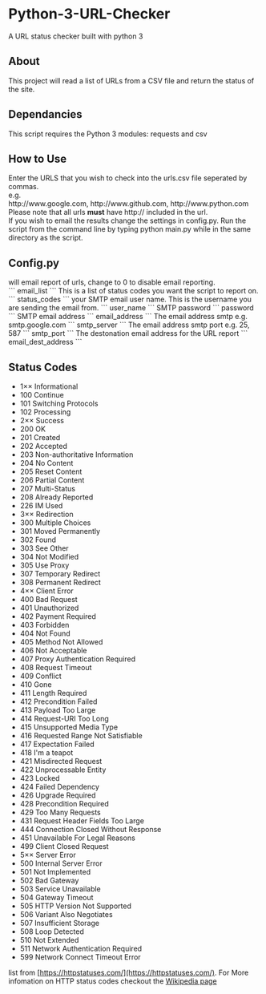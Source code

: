 # Python-3-URL-Checker
A URL status checker built with python 3

<h2>About</h2>
This project will read a list of URLs from a CSV file and return the status of the site.

<h2>Dependancies</h2>
This script requires the Python 3 modules: requests and csv

<h2>How to Use</h2>
Enter the URLS that you wish to check into the urls.csv file seperated by commas.<br>
e.g.<br>
http://www.google.com, http://www.github.com, http://www.python.com
<br>
Please note that all urls <strong>must</strong> have http:// included in the url.
<br>
If you wish to email the results change the settings in config.py.
Run the script from the command line by typing python main.py while in the same directory as the script.

<h2>Config.py</h2>
will email report of urls, change to 0 to disable email reporting.<br>
```
email_list
```
 This is a list of status codes you want the script to report on.
```
status_codes
```
your SMTP email user name. This is the username you are sending the email from.
```
user_name
```
SMTP password
```
password
```
SMTP email address
```
email_address
```
The email address smtp e.g. smtp.google.com
```
smtp_server
```
The email address smtp port e.g. 25, 587
```
smtp_port
```
The destonation email address for the URL report
```
email_dest_address
```

<h2> Status Codes </h2>
<ul>
<li>1×× Informational</li>
<li>100 Continue</li>
<li>101 Switching Protocols</li>
<li>102 Processing</li>
<li>2×× Success</li>
<li>200 OK</li>
<li>201 Created</li>
<li>202 Accepted</li>
<li>203 Non-authoritative Information</li>
<li>204 No Content</li>
<li>205 Reset Content</li>
<li>206 Partial Content</li>
<li>207 Multi-Status</li>
<li>208 Already Reported</li>
<li>226 IM Used</li>
<li>3×× Redirection</li>
<li>300 Multiple Choices</li>
<li>301 Moved Permanently</li>
<li>302 Found</li>
<li>303 See Other</li>
<li>304 Not Modified</li>
<li>305 Use Proxy</li>
<li>307 Temporary Redirect</li>
<li>308 Permanent Redirect</li>
<li>4×× Client Error</li>
<li>400 Bad Request</li>
<li>401 Unauthorized</li>
<li>402 Payment Required</li>
<li>403 Forbidden</li>
<li>404 Not Found</li>
<li>405 Method Not Allowed</li>
<li>406 Not Acceptable</li>
<li>407 Proxy Authentication Required</li>
<li>408 Request Timeout</li>
<li>409 Conflict</li>
<li>410 Gone</li>
<li>411 Length Required</li>
<li>412 Precondition Failed</li>
<li>413 Payload Too Large</li>
<li>414 Request-URI Too Long</li>
<li>415 Unsupported Media Type</li>
<li>416 Requested Range Not Satisfiable</li>
<li>417 Expectation Failed</li>
<li>418 I'm a teapot</li>
<li>421 Misdirected Request</li>
<li>422 Unprocessable Entity</li>
<li>423 Locked</li>
<li>424 Failed Dependency</li>
<li>426 Upgrade Required</li>
<li>428 Precondition Required</li>
<li>429 Too Many Requests</li>
<li>431 Request Header Fields Too Large</li>
<li>444 Connection Closed Without Response</li>
<li>451 Unavailable For Legal Reasons</li>
<li>499 Client Closed Request</li>
<li>5×× Server Error</li>
<li>500 Internal Server Error</li>
<li>501 Not Implemented</li>
<li>502 Bad Gateway</li>
<li>503 Service Unavailable</li>
<li>504 Gateway Timeout</li>
<li>505 HTTP Version Not Supported</li>
<li>506 Variant Also Negotiates</li>
<li>507 Insufficient Storage</li>
<li>508 Loop Detected</li>
<li>510 Not Extended</li>
<li>511 Network Authentication Required</li>
<li>599 Network Connect Timeout Error</li>
</ul>

list from [https://httpstatuses.com/](https://httpstatuses.com/). For More infomation on HTTP status codes checkout the [Wikipedia page](https://en.wikipedia.org/wiki/List_of_HTTP_status_codes)

